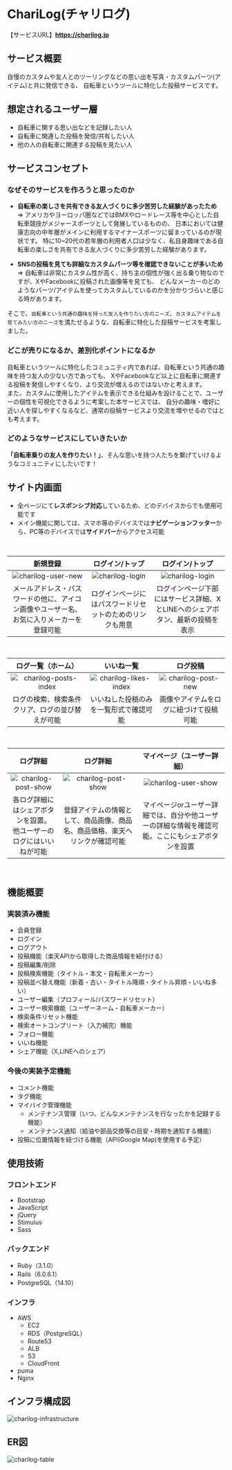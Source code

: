 # ChariLog(チャリログ)
【サービスURL】**https://charilog.jp**

## サービス概要
自慢のカスタムや友人とのツーリングなどの思い出を写真・カスタムパーツ(アイテム)と共に発信できる、 自転車というツールに特化した投稿サービスです。

## 想定されるユーザー層
- 自転車に関する思い出などを記録したい人
- 自転車に関連した投稿を発信/共有したい人
- 他の人の自転車に関連する投稿を見たい人

## サービスコンセプト
### なぜそのサービスを作ろうと思ったのか
- **自転車の楽しさを共有できる友人づくりに多少苦労した経験があったため**
<br />=> アメリカやヨーロッパ圏などではBMXやロードレース等を中心とした自転車競技がメジャースポーツとして発展しているものの、
日本においては健康志向の中年層がメインに利用するマイナースポーツに留まっているのが現状です。
特に10~20代の若年層の利用者人口は少なく、私自身趣味である自転車の楽しさを共有できる友人づくりに多少苦労した経験があります。

- **SNSの投稿を見ても詳細なカスタムパーツ等を確認できないことが多いため**
<br />=> 自転車は非常にカスタム性が高く、持ち主の個性が強く出る乗り物なのですが、XやFacebookに投稿された画像等を見ても、
どんなメーカーのどのようなパーツ/アイテムを使ってカスタムしているのかを分かりづらいと感じる時があります。

そこで、`自転車という共通の趣味を持った友人を作りたい方のニーズ`、`カスタムアイテムを見てみたい方のニーズ`を満たせるような、自転車に特化した投稿サービスを考案しました。

### どこが売りになるか、差別化ポイントになるか
自転車というツールに特化したコミュニティ内であれば、自転車という共通の趣味を持つ友人の少ない方であっても、
XやFacebookなど以上に自転車に関連する投稿を発信しやすくなり、より交流が増えるのではないかと考えます。
<br />
また、カスタムに使用したアイテムを表示できる仕組みを設けることで、ユーザーの個性を可視化できるように考案した本サービスでは、
自分の趣味・嗜好に近い人を探しやすくなるなど、通常の投稿サービスより交流を増やせるのではとも考えます。

### どのようなサービスにしていきたいか
**「自転車乗りの友人を作りたい！」**、そんな思いを持つ人たちを繋げていけるようなコミュニティにしたいです！

## サイト内画面
- 全ページにて**レスポンシブ対応**しているため、どのデバイスからでも使用可能です
- メイン機能に関しては、スマホ等のデバイスでは**ナビゲーションフッター**から、PC等のデバイスでは**サイドバー**からアクセス可能

<br />

| 新規登録 | ログイン/トップ | ログイン/トップ |
| :---: | :---: | :---: |
| ![charilog-user-new](https://github.com/kiyosan0517/charilog/assets/131296049/502b194d-1593-43d3-9f6a-588c4cf16115) | ![charilog-login](https://github.com/kiyosan0517/charilog/assets/131296049/8f10daab-16da-4886-835d-cc69f4934d10) | ![charilog-login](https://github.com/kiyosan0517/charilog/assets/131296049/a79c9eb9-68ce-4d3e-aa2b-cc02f6ce3da6) |
| メールアドレス・パスワードの他に、アイコン画像やユーザー名、お気に入りメーカーを登録可能 | ログインページにはパスワードリセットのためのリンクも用意 | ログインページ下部にはサービス詳細、XとLINEへのシェアボタン、最新の投稿を表示 |
<br>

| ログ一覧（ホーム） | いいね一覧 | ログ投稿 |
| :---: | :---: | :---: |
| ![charilog-posts-index](https://github.com/kiyosan0517/charilog/assets/131296049/df35ecdd-df12-4ff3-b152-a9b6e2f13b36) | ![charilog-likes-index](https://github.com/kiyosan0517/charilog/assets/131296049/ffeeb05e-8d29-4981-8dfc-dac93f8e6c7d) | ![charilog-post-new](https://github.com/kiyosan0517/charilog/assets/131296049/aa6eabeb-91d9-46cb-89ff-96f1cbabafad) |
| ログの検索、検索条件クリア、ログの並び替えが可能 | いいねした投稿のみを一覧形式で確認可能 | 画像やアイテムをログに紐づけて投稿可能 |
<br>

| ログ詳細 | ログ詳細 | マイページ（ユーザー詳細） |
| :---: | :---: | :---: |
| ![charilog-post-show](https://github.com/kiyosan0517/charilog/assets/131296049/d4730935-ec47-4a4f-98e2-3a45fe9090b2) | ![charilog-post-show](https://github.com/kiyosan0517/charilog/assets/131296049/da3a2f7b-2187-4697-9928-78419d466b1c) | ![charilog-user-show](https://github.com/kiyosan0517/charilog/assets/131296049/5b59c564-7d94-46c0-a96e-16ac281ba2df) |
| 各ログ詳細にはシェアボタンを設置。<br>他ユーザーのログにはいいねが可能 | 登録アイテムの情報として、商品画像、商品名、商品価格、楽天へリンクが確認可能 | マイページorユーザー詳細では、自分や他ユーザーの詳細な情報を確認可能。ここにもシェアボタンを設置 |
<br>

## 機能概要
### 実装済み機能
- 会員登録
- ログイン
- ログアウト
- 投稿機能（楽天APIから取得した商品情報を紐付ける）
- 投稿編集/削除
- 投稿検索機能（タイトル・本文・自転車メーカー）
- 投稿並べ替え機能（新着・古い・タイトル降順・タイトル昇順・いいね多い）
- ユーザー編集（プロフィール/パスワードリセット）
- ユーザー検索機能（ユーザーネーム・自転車メーカー）
- 検索条件リセット機能
- 検索オートコンプリート（入力補完）機能
- フォロー機能
- いいね機能
- シェア機能（X,LINEへのシェア）

### 今後の実装予定機能
- コメント機能
- タグ機能
- マイバイク管理機能
  - メンテナンス管理（いつ、どんなメンテナンスを行なったかを記録する機能）
  - メンテナンス通知（給油や部品交換等の目安・時期を通知する機能）
- 投稿に位置情報を紐づける機能（API(Google Map)を使用する予定）

## 使用技術
### フロントエンド
- Bootstrap
- JavaScript
- jQuery
- Stimulus
- Sass

### バックエンド
- Ruby（3.1.0）
- Rails（6.0.6.1）
- PostgreSQL（14.10）

### インフラ
- AWS
  - EC2
  - RDS（PostgreSQL）
  - Route53
  - ALB
  - S3
  - CloudFront
- puma
- Nginx

## インフラ構成図
![charilog-infrastructure](https://github.com/kiyosan0517/charilog/assets/131296049/006bc42c-68f9-419e-869e-e672883a152a)

## ER図
![charilog-table](https://github.com/kiyosan0517/charilog/assets/131296049/38d125dd-d71b-4b1b-97ab-6b9bb7059e57)

